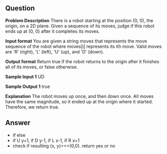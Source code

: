 ## Question
**Problem Description**
There is a robot starting at the position (0, 0), the origin, on a 2D plane. Given a sequence of its moves, judge if this robot ends up at (0, 0) after it completes its moves.

**Input format**
You are given a string moves that represents the move sequence of the robot where moves[i] represents its ith move. Valid moves are 'R' (right), 'L' (left), 'U' (up), and 'D' (down).

**Output format**
Return true if the robot returns to the origin after it finishes all of its moves, or false otherwise.

**Sample Input 1**
UD

**Sample Output 1**
true

**Explanation**
The robot moves up once, and then down once. All moves have the same magnitude, so it ended up at the origin where it started. Therefore, we return true.

## Answer
- if else
- if U y+1, if D y-1, if L x-1, if R x+1
- check if resulting (x, y)===(0,0). return yes or no